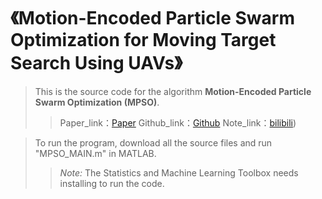 # 《Motion-Encoded Particle Swarm Optimization for Moving Target Search Using UAVs》

> This is the source code for the algorithm **Motion-Encoded Particle Swarm Optimization (MPSO)**.
> 
> > Paper_link：[Paper](https://www.sciencedirect.com/science/article/abs/pii/S1568494620306438)
> > Github_link：[Github](https://github.com/duongpm/MPSO)
> > Note_link：[bilibili](https://www.bilibili.com/video/BV1UV4y1J7X6))

> To run the program, download all the source files and run "MPSO_MAIN.m" in MATLAB.
> 
> > *Note:* The Statistics and Machine Learning Toolbox needs installing to run the code.